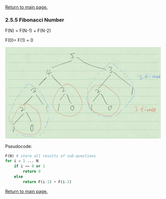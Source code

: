 <a href="../../README.md#2.5.1">Return to main page.</a>

### 2.5.5 Fibonacci Number

F(N) = F(N-1) + F(N-2)

F(0)= F(1) = 0

![](./fibonacci.jpg)

Pseudocode:
```python
F(N) # store all results of sub-questions
for i = 1 ... N
    if i == 0 or 1
        return 0
    else 
        return F(i-1) + F(i-2)
```


<a href="../../README.md#2.5.1">Return to main page.</a>